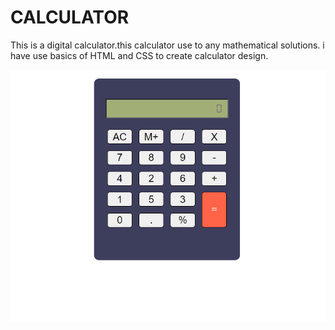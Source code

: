 # CALCULATOR

This is a digital calculator.this calculator use to any mathematical solutions.
i have use basics of HTML and CSS to create calculator design.

![calsi](./calsi.png)